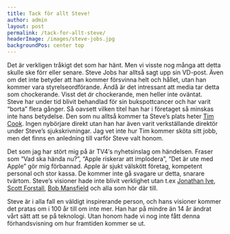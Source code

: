 ```yaml
---
title: Tack för allt Steve!
author: admin
layout: post
permalink: /tack-for-allt-steve/
headerImage: /images/steve-jobs.jpg
backgroundPos: center top
---
```


Det är verkligen tråkigt det som har hänt. Men vi visste nog många att detta skulle ske förr eller senare. Steve Jobs har alltså sagt upp sin VD-post. Även om det inte betyder att han kommer försvinna helt och hållet, utan han kommer vara styrelseordförande. Ändå är det intressant att media tar detta som chockerande. Visst det *är* chockerande, men heller inte oväntat.  
Steve har under tid blivit behandlad för sin bukspottcancer och har varit &#8220;borta&#8221; flera gånger. Så oavsett vilken titel han har i företaget så minskas inte hans betydelse. Den som nu alltså kommer ta Steve&#8217;s plats heter [Tim Cook][2]. Ingen nybörjare direkt utan han har även varit verkställande direktör under Steve&#8217;s sjukskrivningar. Jag vet inte hur Tim kommer sköta sitt jobb, men det finns en anledning till varför Steve valt honom. 

Det som jag har stört mig på är TV4&#8242;s nyhetsinslag om händelsen. Fraser som &#8220;Vad ska hända nu?&#8221;, &#8220;Apple riskerar att implodera&#8221;, &#8220;Det är ute med Apple&#8221; gör mig förbannad. Apple är sjukt välskött företag, kompetent personal och stor kassa. De kommer inte gå svagare ur detta, snarare tvärtom. Steve&#8217;s visioner hade inte blivit verklighet utan t.ex [Jonathan Ive][3], [Scott Forstall][4], [Bob Mansfield][5] och alla som hör där till.

Steve är i alla fall en väldigt inspirerande person, och hans visioner kommer det pratas om i 100 år till om inte mer. Han har på mindre än 14 år ändrat vårt sätt att se på teknologi. Utan honom hade vi nog inte fått denna förhandsvisning om hur framtiden kommer se ut. 

 [2]: http://www.apple.com/pr/bios/tim-cook.html
 [3]: http://www.apple.com/pr/bios/jonathan-ive.html
 [4]: http://www.apple.com/pr/bios/scott-forstall.html
 [5]: http://www.apple.com/pr/bios/bob-mansfield.html
